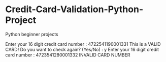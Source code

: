 # Credit-Card-Validation-Python-Project
Python beginner projects



Enter your 16 digit credit card number : 4722541190001331
This is a VALID CARD!
Do you want to check again? (Yes/No) : y
Enter your 16 digit credit card number : 4723541280001332
INVALID CARD NUMBER
